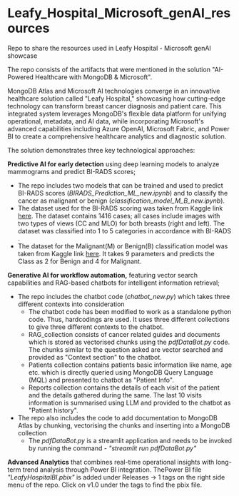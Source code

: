 # Leafy_Hospital_Microsoft_genAI_resources
Repo to share the resources used in Leafy Hospital - Microsoft genAI showcase

The repo consists of the artifacts that were mentioned in the solution "AI-Powered Healthcare with MongoDB & Microsoft".

MongoDB Atlas and Microsoft AI technologies converge in an innovative healthcare solution called "Leafy Hospital," showcasing how cutting-edge technology can transform breast cancer diagnosis and patient care. This integrated system leverages MongoDB's flexible data platform for unifying operational, metadata, and AI data, while incorporating Microsoft's advanced capabilities including Azure OpenAI, Microsoft Fabric, and Power BI to create a comprehensive healthcare analytics and diagnostic solution.

The solution demonstrates three key technological approaches:

**Predictive AI for early detection** using deep learning models to analyze mammograms and predict BI-RADS scores;
  * The repo includes two models that can be trained and used to predict BI-RADS scores (*BIRADS_Prediction_ML_new.ipynb*) and to classify the cancer as malignant or benign (*classification_model_M_B_new.ipynb*).
  * The dataset used for the BI-RADS scoring was taken from Kaggle link [here](https://www.kaggle.com/datasets/asmaasaad/king-abdulaziz-university-mammogram-dataset). The dataset contains 1416 cases; all cases include images with two types of views (CC and MLO) for both breasts (right and left). The dataset was classified into 1 to 5 categories in accordance with BI-RADS .
  * The dataset for the Malignant(M) or Benign(B) classification model was taken from Kaggle link [here](https://www.kaggle.com/datasets/ninjacoding/breast-cancer-wisconsin-benign-or-malignant). It takes 9 parameters and predicts the Class as 2 for Benign and 4 for Malignant.

**Generative AI for workflow automation,** featuring vector search capabilities and RAG-based chatbots for intelligent information retrieval;
  * The repo includes the chatbot code (*chatbot_new.py*) which takes three different contexts into consideration
      * The chatbot code has been modified to work as a standalone python code. Thus, hardcodings are used. It uses three different collections to give three different contexts to the chatbot.
      * RAG_collection consists of cancer related guides and documents which is stored as vectorised chunks using the *pdfDataBot.py* code. The chunks similar to the question asked are vector searched and provided as "Context section" to the chatbot.
      * Patients collection contains patients basic information like name, age etc. which is directly queried using MongoDB Query Language (MQL) and presented to chatbot as "Patient Info".
      * Reports collection contains the details of each visit of the patient and the details gathered during the same. The last 10 visits information is summarised using LLM and provided to the chatbot as "Patient history".
  * The repo also includes the code to add documentation to MongoDB Atlas by chunking, vectorising the chunks and inserting into a MongoDB collection
      * The *pdfDataBot.py* is a streamlit application and needs to be invoked by running the command - *"streamlit run pdfDataBot.py"*

**Advanced Analytics** that combines real-time operational insights with long-term trend analysis through Power BI integration. ThePower BI file *"LeafyHospitalBI.pbix"* is added under Releases -> 1 tags on the right side menu of the repo. Click on v1.0 under the tags to find the pbix file.




